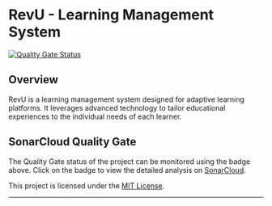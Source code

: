 # RevU - Learning Management System

[![Quality Gate Status](https://sonarcloud.io/api/project_badges/measure?project=Fkhrayef_RevU&metric=alert_status&branch=master)](https://sonarcloud.io/summary/new_code?id=Fkhrayef_RevU)

## Overview

RevU is a learning management system designed for adaptive learning platforms. It leverages advanced technology to tailor educational experiences to the individual needs of each learner.

## SonarCloud Quality Gate

The Quality Gate status of the project can be monitored using the badge above. Click on the badge to view the detailed analysis on [SonarCloud](https://sonarcloud.io/summary/new_code?id=Fkhrayef_RevU).



This project is licensed under the [MIT License](LICENSE).

---
